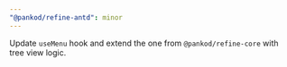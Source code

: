 ```yaml
---
"@pankod/refine-antd": minor
---
```


Update `useMenu` hook and extend the one from `@pankod/refine-core` with tree view logic.
